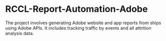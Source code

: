 # RCCL-Report-Automation-Adobe

The project involves generating Adobe website and app reports from ships using Adobe APIs. It includes tracking traffic by events and all attrition analysis data. 
